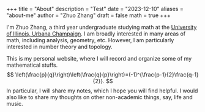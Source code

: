 +++
title = "About"
description = "Test"
date = "2023-12-10"
aliases = "about-me"
author = "Zhuo Zhang"
draft = false
math = true
+++

I'm Zhuo Zhang, a third year undergraduate studying math at the [University of Illinois, Urbana Champaign](https://math.illinois.edu/). I am broadly interested in many areas of math, including analysis, geometry, etc. However, I am particularly interested in number theory and topology.

This is my personal website, where I will record and organize some of my mathematical stuffs.
$$
\left(\frac{p}{q}\right)\left(\frac{q}{p}\right)=(-1)^{\frac{p-1}{2}\frac{q-1}{2}}.
$$
In particular, I will share my notes, which I hope you will find helpful. I would also like to share my thoughts on other non-academic things, say, life and music. 